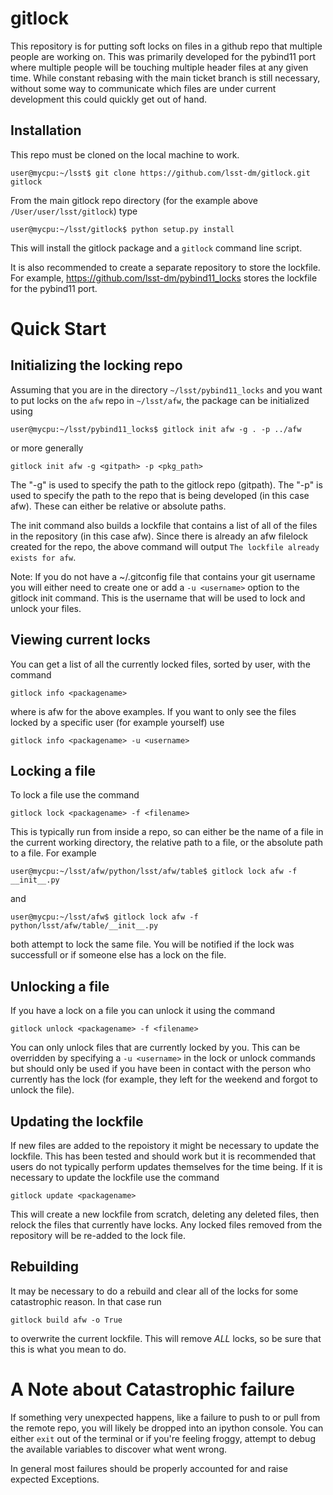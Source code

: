 # gitlock

This repository is for putting soft locks on files in a github repo that multiple people are working on. This was primarily developed for the pybind11 port where multiple people will be touching multiple header files at any given time. While constant rebasing with the main ticket branch is still necessary, without some way to communicate which files are under current development this could quickly get out of hand.

## Installation

This repo must be cloned on the local machine to work. 
```
user@mycpu:~/lsst$ git clone https://github.com/lsst-dm/gitlock.git gitlock
```

From the main gitlock repo directory (for the example above `/User/user/lsst/gitlock`) type
```
user@mycpu:~/lsst/gitlock$ python setup.py install
```

This will install the gitlock package and a ``gitlock`` command line script.

It is also recommended to create a separate repository to store the lockfile. For example, https://github.com/lsst-dm/pybind11_locks stores the lockfile for the pybind11 port.

# Quick Start

## Initializing the locking repo

Assuming that you are in the directory `~/lsst/pybind11_locks` and you want to put locks on the `afw` repo in `~/lsst/afw`, the package can be initialized using
```
user@mycpu:~/lsst/pybind11_locks$ gitlock init afw -g . -p ../afw
```
or more generally
```
gitlock init afw -g <gitpath> -p <pkg_path>
```

The "-g" is used to specify the path to the gitlock repo (gitpath). The "-p" is used to specify the path to the repo that is being developed (in this case afw). These can either be relative or absolute paths.

The init command also builds a lockfile that contains a list of all of the files in the repository (in this case afw). Since there is already an afw filelock created for the repo, the above command will output `The lockfile already exists for afw`.

Note: If you do not have a ~/.gitconfig file that contains your git username you will either need to create one or add a `-u <username>` option to the gitlock init command. This is the username that will be used to lock and unlock your files.

## Viewing current locks

You can get a list of all the currently locked files, sorted by user, with the command
```
gitlock info <packagename>
```
where <packagename> is afw for the above examples. If you want to only see the files locked by a specific user (for example yourself) use
```
gitlock info <packagename> -u <username>
```

## Locking a file

To lock a file use the command 
```
gitlock lock <packagename> -f <filename>
```

This is typically run from inside a repo, so <filename> can either be the name of a file in the current working directory, the relative path to a file, or the absolute path to a file. For example
```
user@mycpu:~/lsst/afw/python/lsst/afw/table$ gitlock lock afw -f __init__.py
```
and
```
user@mycpu:~/lsst/afw$ gitlock lock afw -f python/lsst/afw/table/__init__.py
```
both attempt to lock the same file. You will be notified if the lock was successfull or if someone else has a lock on the file.

## Unlocking a file

If you have a lock on a file you can unlock it using the command
```
gitlock unlock <packagename> -f <filename>
```
You can only unlock files that are currently locked by you. This can be overridden by specifying a `-u <username>` in the lock or unlock commands but should only be used if you have been in contact with the person who currently has the lock (for example, they left for the weekend and forgot to unlock the file).

## Updating the lockfile

If new files are added to the repoistory it might be necessary to update the lockfile. This has been tested and should work but it is recommended that users do not typically perform updates themselves for the time being. If it is necessary to update the lockfile use the command

```
gitlock update <packagename>
```

This will create a new lockfile from scratch, deleting any deleted files, then relock the files that currently have locks. Any locked files removed from the repository will be re-added to the lock file.

## Rebuilding

It may be necessary to do a rebuild and clear all of the locks for some catastrophic reason. In that case run
```
gitlock build afw -o True
```
to overwrite the current lockfile. This will remove *ALL* locks, so be sure that this is what you mean to do.

# A Note about Catastrophic failure

If something very unexpected happens, like a failure to push to or pull from the remote repo, you will likely be dropped into an ipython console. You can either `exit` out of the terminal or if you're feeling froggy, attempt to debug the available variables to discover what went wrong.

In general most failures should be properly accounted for and raise expected Exceptions.
